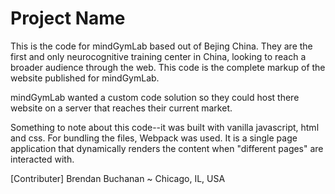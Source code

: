 # Project Name
This is the code for mindGymLab based out of Bejing China. They are the first and only neurocognitive training center in China, looking to 
reach a broader audience through the web. This code is the complete markup of the website published for mindGymLab.

mindGymLab wanted a custom code solution so they could host there website on a server that reaches their current market.

Something to note about this code--it was built with vanilla javascript, html and css. For bundling the files, Webpack was used. It is a single page application that dynamically renders the content when "different pages" are interacted with.


[Contributer] Brendan Buchanan ~ Chicago, IL, USA
